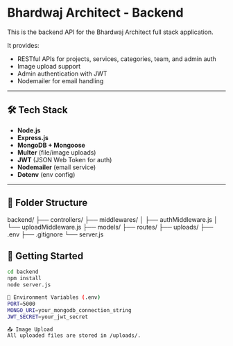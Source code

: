 # Bhardwaj Architect - Backend

This is the backend API for the Bhardwaj Architect full stack application.


It provides:
- RESTful APIs for projects, services, categories, team, and admin auth
- Image upload support
- Admin authentication with JWT
- Nodemailer for email handling

---
## 🛠 Tech Stack

- **Node.js**
- **Express.js**
- **MongoDB + Mongoose**
- **Multer** (file/image uploads)
- **JWT** (JSON Web Token for auth)
- **Nodemailer** (email service)
- **Dotenv** (env config)

---

## 📁 Folder Structure
backend/
├── controllers/
├── middlewares/
│ ├── authMiddleware.js
│ └── uploadMiddleware.js
├── models/
├── routes/
├── uploads/
├── .env
├── .gitignore
└── server.js


## 🚀 Getting Started
```bash
cd backend
npm install
node server.js

🔐 Environment Variables (.env)
PORT=5000
MONGO_URI=your_mongodb_connection_string
JWT_SECRET=your_jwt_secret

📤 Image Upload
All uploaded files are stored in /uploads/.
